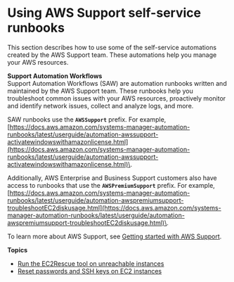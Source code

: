 # Using AWS Support self\-service runbooks<a name="automation-tutorial-support-runbooks"></a>

This section describes how to use some of the self\-service automations created by the AWS Support team\. These automations help you manage your AWS resources\.

**Support Automation Workflows**  
Support Automation Workflows \(SAW\) are automation runbooks written and maintained by the AWS Support team\. These runbooks help you troubleshoot common issues with your AWS resources, proactively monitor and identify network issues, collect and analyze logs, and more\.

SAW runbooks use the **`AWSSupport`** prefix\. For example, [https://docs.aws.amazon.com/systems-manager-automation-runbooks/latest/userguide/automation-awssupport-activatewindowswithamazonlicense.html](https://docs.aws.amazon.com/systems-manager-automation-runbooks/latest/userguide/automation-awssupport-activatewindowswithamazonlicense.html)\.

Additionally, AWS Enterprise and Business Support customers also have access to runbooks that use the **`AWSPremiumSupport`** prefix\. For example, [https://docs.aws.amazon.com/systems-manager-automation-runbooks/latest/userguide/automation-awspremiumsupport-troubleshootEC2diskusage.html](https://docs.aws.amazon.com/systems-manager-automation-runbooks/latest/userguide/automation-awspremiumsupport-troubleshootEC2diskusage.html)\.

To learn more about AWS Support, see [Getting started with AWS Support](https://docs.aws.amazon.com/awssupport/latest/user/getting-started.html)\.

**Topics**
+ [Run the EC2Rescue tool on unreachable instances](automation-ec2rescue.md)
+ [Reset passwords and SSH keys on EC2 instances](automation-ec2reset.md)